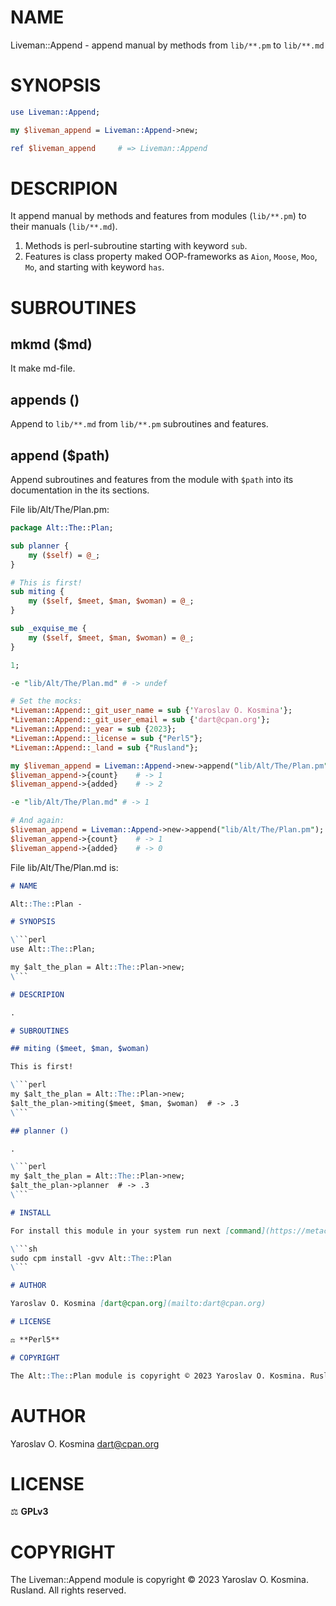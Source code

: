 # NAME

Liveman::Append - append manual by methods from `lib/**.pm` to `lib/**.md`

# SYNOPSIS

```perl
use Liveman::Append;

my $liveman_append = Liveman::Append->new;

ref $liveman_append     # => Liveman::Append
```

# DESCRIPION

It append manual by methods and features from modules (`lib/**.pm`) to their manuals (`lib/**.md`).

1. Methods is perl-subroutine starting with keyword `sub`.
1. Features is class property maked OOP-frameworks as `Aion`, `Moose`, `Moo`, `Mo`, and starting with keyword `has`.

# SUBROUTINES

## mkmd ($md)

It make md-file.

## appends ()

Append to `lib/**.md` from `lib/**.pm` subroutines and features.

## append ($path)

Append subroutines and features from the module with `$path` into its documentation in the its sections.

File lib/Alt/The/Plan.pm:
```perl
package Alt::The::Plan;

sub planner {
	my ($self) = @_;
}

# This is first!
sub miting {
	my ($self, $meet, $man, $woman) = @_;
}

sub _exquise_me {
	my ($self, $meet, $man, $woman) = @_;
}

1;
```

```perl
-e "lib/Alt/The/Plan.md" # -> undef

# Set the mocks:
*Liveman::Append::_git_user_name = sub {'Yaroslav O. Kosmina'};
*Liveman::Append::_git_user_email = sub {'dart@cpan.org'};
*Liveman::Append::_year = sub {2023};
*Liveman::Append::_license = sub {"Perl5"};
*Liveman::Append::_land = sub {"Rusland"};

my $liveman_append = Liveman::Append->new->append("lib/Alt/The/Plan.pm");
$liveman_append->{count}	# -> 1
$liveman_append->{added}	# -> 2

-e "lib/Alt/The/Plan.md" # -> 1

# And again:
$liveman_append = Liveman::Append->new->append("lib/Alt/The/Plan.pm");
$liveman_append->{count}	# -> 1
$liveman_append->{added}	# -> 0
```

File lib/Alt/The/Plan.md is:
```markdown
# NAME

Alt::The::Plan - 

# SYNOPSIS

\```perl
use Alt::The::Plan;

my $alt_the_plan = Alt::The::Plan->new;
\```

# DESCRIPION

.

# SUBROUTINES

## miting ($meet, $man, $woman)

This is first!

\```perl
my $alt_the_plan = Alt::The::Plan->new;
$alt_the_plan->miting($meet, $man, $woman)  # -> .3
\```

## planner ()

.

\```perl
my $alt_the_plan = Alt::The::Plan->new;
$alt_the_plan->planner  # -> .3
\```

# INSTALL

For install this module in your system run next [command](https://metacpan.org/pod/App::cpm):

\```sh
sudo cpm install -gvv Alt::The::Plan
\```

# AUTHOR

Yaroslav O. Kosmina [dart@cpan.org](mailto:dart@cpan.org)

# LICENSE

⚖ **Perl5**

# COPYRIGHT

The Alt::The::Plan module is copyright © 2023 Yaroslav O. Kosmina. Rusland. All rights reserved.
```

# AUTHOR

Yaroslav O. Kosmina [dart@cpan.org](dart@cpan.org)

# LICENSE

⚖ **GPLv3**

# COPYRIGHT

The Liveman::Append module is copyright © 2023 Yaroslav O. Kosmina. Rusland. All rights reserved.
